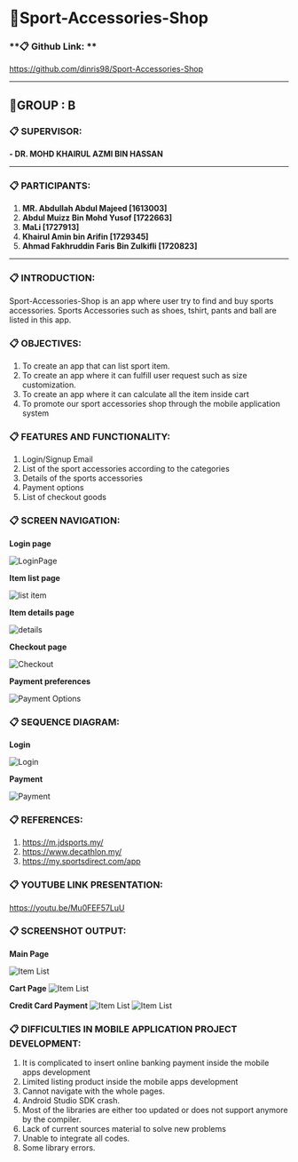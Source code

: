 # **:file_folder:Sport-Accessories-Shop**
### **:clipboard: Github Link: **
https://github.com/dinris98/Sport-Accessories-Shop


* * * * *
## **:open_file_folder:GROUP  : B**
### **:clipboard: SUPERVISOR:**




**- DR. MOHD KHAIRUL AZMI BIN HASSAN**

* * * * *
### **:clipboard: PARTICIPANTS:**

1. **MR. Abdullah Abdul Majeed [1613003]**
2. **Abdul Muizz Bin Mohd Yusof [1722663]**
3. **MaLi [1727913]**
4. **Khairul Amin bin Arifin [1729345]**
5. **Ahmad Fakhruddin Faris Bin Zulkifli [1720823]**
* * * * *
### **:clipboard: INTRODUCTION:**

Sport-Accessories-Shop is an app where user try to find and buy sports accessories. Sports Accessories such as shoes, tshirt, pants and ball are listed in this app. 

### **:clipboard: OBJECTIVES:**

1. To create an app that can list sport item.
2. To create an app where it can fulfill user request such as size customization.
3. To create an app where it can calculate all the item inside cart
4. To promote our sport accessories shop through the mobile application system

### **:clipboard: FEATURES AND FUNCTIONALITY:**

1. Login/Signup Email 
2. List of the sport accessories according to the categories
3. Details of the sports accessories
4. Payment options
5. List of checkout goods



### **:clipboard: SCREEN NAVIGATION:**

**Login page**



![LoginPage](https://github.com/dinris98/Sport-Accessories-Shop/blob/main/LoginInterface.png)



**Item list page**


![list item](https://github.com/dinris98/Sport-Accessories-Shop/blob/main/list%20item.PNG)

**Item details page**


![details](https://github.com/dinris98/Sport-Accessories-Shop/blob/main/product%20details.png)

**Checkout page**


![Checkout](https://github.com/dinris98/Sport-Accessories-Shop/blob/56947d97b275e5feac91c8e12ffba9275a43ae4b/Checkout.jpg)

**Payment preferences**



![Payment Options](https://github.com/dinris98/Sport-Accessories-Shop/blob/610c6a3b4a3fde5b893ace33bb98a0dbdc1c1b13/Payment%20Option.PNG)

### **:clipboard: SEQUENCE DIAGRAM:**
**Login**


![Login](https://github.com/dinris98/Sport-Accessories-Shop/blob/main/Login.png?raw=true)


**Payment**


![Payment](https://github.com/dinris98/Sport-Accessories-Shop/blob/main/Payment.png?raw=true)

### **:clipboard: REFERENCES:**

1. https://m.jdsports.my/
2. https://www.decathlon.my/
3. https://my.sportsdirect.com/app

### **:clipboard: YOUTUBE LINK PRESENTATION:**
https://youtu.be/Mu0FEF57LuU

### **:clipboard: SCREENSHOT OUTPUT:**
**Main Page**




![Item List](https://github.com/dinris98/Sport-Accessories-Shop/blob/main/Item%20List.jpg?raw=false)




**Cart Page**
![Item List](https://github.com/dinris98/Sport-Accessories-Shop/blob/19d95358938e4c6507f83b0af86a537459a4566f/cart%20screen.png)




**Credit Card Payment**
![Item List](https://github.com/dinris98/Sport-Accessories-Shop/blob/main/Screenshot_20210613-202502.png)
![Item List](https://github.com/dinris98/Sport-Accessories-Shop/blob/main/Screenshot_20210613-202558.png)
### **:clipboard: DIFFICULTIES IN MOBILE APPLICATION PROJECT DEVELOPMENT:**

1. It is complicated to insert online banking payment inside the mobile apps development
2. Limited listing product inside the mobile apps development
3. Cannot navigate with the whole pages.
4. Android Studio SDK crash.
5. Most of the libraries are either too updated or does not support anymore by the compiler.
6. Lack of current sources material to solve new problems
7. Unable to integrate all codes.
8. Some library errors.
